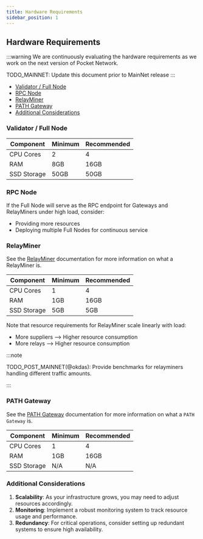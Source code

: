 ```yaml
---
title: Hardware Requirements
sidebar_position: 1
---
```


## Hardware Requirements <!-- omit in toc -->

:::warning
We are continuously evaluating the hardware requirements as we work on the next version of Pocket Network.

TODO_MAINNET: Update this document prior to MainNet release
:::

- [Validator / Full Node](#validator--full-node)
- [RPC Node](#rpc-node)
- [RelayMiner](#relayminer)
- [PATH Gateway](#path-gateway)
- [Additional Considerations](#additional-considerations)

### Validator / Full Node

| Component   | Minimum | Recommended |
| ----------- | ------- | ----------- |
| CPU Cores   | 2       | 4           |
| RAM         | 8GB     | 16GB        |
| SSD Storage | 50GB    | 50GB        |

### RPC Node

If the Full Node will serve as the RPC endpoint for Gateways and RelayMiners under high load, consider:

- Providing more resources
- Deploying multiple Full Nodes for continuous service

### RelayMiner

See the [RelayMiner](../../protocol/actors/relay_miner.md) documentation for more
information on what a RelayMiner is.

| Component   | Minimum | Recommended |
| ----------- | ------- | ----------- |
| CPU Cores   | 1       | 4           |
| RAM         | 1GB     | 16GB        |
| SSD Storage | 5GB     | 5GB         |

Note that resource requirements for RelayMiner scale linearly with load:

- More suppliers --> Higher resource consumption
- More relays --> Higher resource consumption

:::note

TODO_POST_MAINNET(@okdas): Provide benchmarks for relayminers handling different traffic amounts.

:::

### PATH Gateway

See the [PATH Gateway](https://path.grove.city) documentation for more
information on what a `PATH Gateway` is.

| Component   | Minimum | Recommended |
| ----------- | ------- | ----------- |
| CPU Cores   | 1       | 4           |
| RAM         | 1GB     | 16GB        |
| SSD Storage | N/A     | N/A         |
<!-- TODO_IN_THIS_PR: Figure out how much storage PATH Gateway needs -->

### Additional Considerations

1. **Scalability**: As your infrastructure grows, you may need to adjust resources accordingly.
2. **Monitoring**: Implement a robust monitoring system to track resource usage and performance.
3. **Redundancy**: For critical operations, consider setting up redundant systems to ensure high availability.
